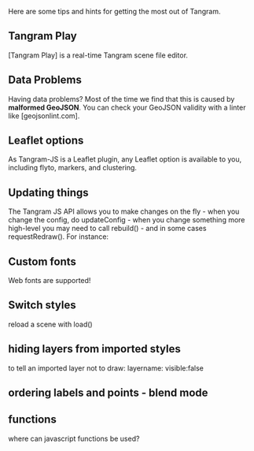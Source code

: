 Here are some tips and hints for getting the most out of Tangram.

## Tangram Play

[Tangram Play] is a real-time Tangram scene file editor.

## Data Problems

Having data problems? Most of the time we find that this is caused by **malformed GeoJSON**. You can check your GeoJSON validity with a linter like [geojsonlint.com].

## Leaflet options

As Tangram-JS is a Leaflet plugin, any Leaflet option is available to you, including flyto, markers, and clustering.

## Updating things

The Tangram JS API allows you to make changes on the fly - when you change the config, do updateConfig - when you change something more high-level you may need to call rebuild() - and in some cases requestRedraw(). For instance:

## Custom fonts

Web fonts are supported!

## Switch styles

reload a scene with load()

## hiding layers from imported styles

to tell an imported layer not to draw:
layername:
    visible:false

## ordering labels and points - blend mode

## functions

where can javascript functions be used?
